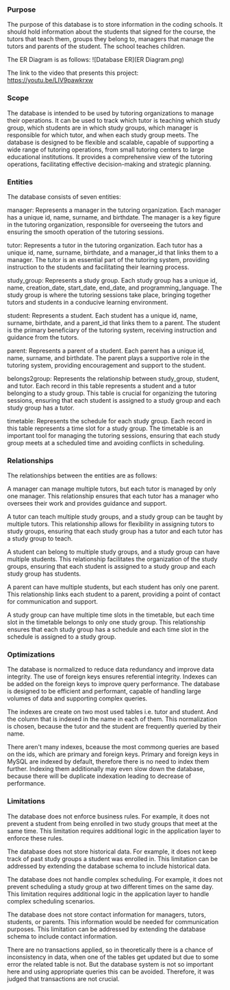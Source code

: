 
### Purpose
The purpose of this database is to store information in the coding schools. It should hold information about the students that signed for the course,
the tutors that teach them, groups they belong to, managers that manage the tutors and parents of the student. The school teaches children.

The ER Diagram is as follows:
![Database ER](ER Diagram.png)

The link to the video that presents this project:
https://youtu.be/LIV9pawkrxw

### Scope
The database is intended to be used by tutoring organizations to manage their operations. It can be used to track which tutor is teaching which study group, which students are in which study groups, which manager is responsible for which tutor, and when each study group meets. The database is designed to be flexible and scalable, capable of supporting a wide range of tutoring operations, from small tutoring centers to large educational institutions. It provides a comprehensive view of the tutoring operations, facilitating effective decision-making and strategic planning.

### Entities
The database consists of seven entities:

manager: Represents a manager in the tutoring organization. Each manager has a unique id, name, surname, and birthdate. The manager is a key figure in the tutoring organization, responsible for overseeing the tutors and ensuring the smooth operation of the tutoring sessions.

tutor: Represents a tutor in the tutoring organization. Each tutor has a unique id, name, surname, birthdate, and a manager_id that links them to a manager. The tutor is an essential part of the tutoring system, providing instruction to the students and facilitating their learning process.

study_group: Represents a study group. Each study group has a unique id, name, creation_date, start_date, end_date, and programming_language. The study group is where the tutoring sessions take place, bringing together tutors and students in a conducive learning environment.

student: Represents a student. Each student has a unique id, name, surname, birthdate, and a parent_id that links them to a parent. The student is the primary beneficiary of the tutoring system, receiving instruction and guidance from the tutors.

parent: Represents a parent of a student. Each parent has a unique id, name, surname, and birthdate. The parent plays a supportive role in the tutoring system, providing encouragement and support to the student.

belongs2group: Represents the relationship between study_group, student, and tutor. Each record in this table represents a student and a tutor belonging to a study group. This table is crucial for organizing the tutoring sessions, ensuring that each student is assigned to a study group and each study group has a tutor.

timetable: Represents the schedule for each study group. Each record in this table represents a time slot for a study group. The timetable is an important tool for managing the tutoring sessions, ensuring that each study group meets at a scheduled time and avoiding conflicts in scheduling.

### Relationships
The relationships between the entities are as follows:

A manager can manage multiple tutors, but each tutor is managed by only one manager. This relationship ensures that each tutor has a manager who oversees their work and provides guidance and support.

A tutor can teach multiple study groups, and a study group can be taught by multiple tutors. This relationship allows for flexibility in assigning tutors to study groups, ensuring that each study group has a tutor and each tutor has a study group to teach.

A student can belong to multiple study groups, and a study group can have multiple students. This relationship facilitates the organization of the study groups, ensuring that each student is assigned to a study group and each study group has students.

A parent can have multiple students, but each student has only one parent. This relationship links each student to a parent, providing a point of contact for communication and support.

A study group can have multiple time slots in the timetable, but each time slot in the timetable belongs to only one study group. This relationship ensures that each study group has a schedule and each time slot in the schedule is assigned to a study group.

### Optimizations
The database is normalized to reduce data redundancy and improve data integrity. The use of foreign keys ensures referential integrity. Indexes can be added on the foreign keys to improve query performance. The database is designed to be efficient and performant, capable of handling large volumes of data and supporting complex queries.

The indexes are create on two most used tables i.e. tutor and student. And the column that is indexed in the name in each of them. This normalization is chosen, because the tutor and the student are frequently queried by their name.

There aren't many indexes, bceause the most commong queries are based on the ids, which are primary and foreign keys. Primary and foreign keys in MySQL are indexed by default, therefore there is no need to index them further.
Indexing them additionally may even slow down the database, because there will be duplicate indexation leading to decrease of performance. 

### Limitations
The database does not enforce business rules. For example, it does not prevent a student from being enrolled in two study groups that meet at the same time. This limitation requires additional logic in the application layer to enforce these rules.

The database does not store historical data. For example, it does not keep track of past study groups a student was enrolled in. This limitation can be addressed by extending the database schema to include historical data.

The database does not handle complex scheduling. For example, it does not prevent scheduling a study group at two different times on the same day. This limitation requires additional logic in the application layer to handle complex scheduling scenarios.

The database does not store contact information for managers, tutors, students, or parents. This information would be needed for communication purposes. This limitation can be addressed by extending the database schema to include contact information.

There are no transactions applied, so in theoretically there is a chance of inconsistency in data, when one of the tables get updated but due to some error the related table is not. But the database system is not
so important here and using appropriate queries this can be avoided. Therefore, it was judged that transactions are not crucial.